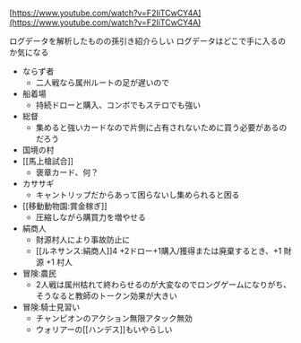 
[https://www.youtube.com/watch?v=F2IiTCwCY4A](https://www.youtube.com/watch?v=F2IiTCwCY4A)

ログデータを解析したものの孫引き紹介らしい
ログデータはどこで手に入るのか気になる
- ならず者
    - 二人戦なら属州ルートの足が遅いので
- 船着場
    - 持続ドローと購入、コンボでもステロでも強い
- 総督
    - 集めると強いカードなので片側に占有されないために買う必要があるのだろう
- 国境の村
- [[馬上槍試合]]
    - 褒章カード、何？
- カササギ
    - キャントリップだからあって困らないし集められると困る
- [[移動動物園:賞金稼ぎ]]
    - 圧縮しながら購買力を増やせる
- 絹商人
    - 財源村人により事故防止に
    - [[ルネサンス:絹商人]]4 +2ドロー+1購入/獲得または廃棄するとき、+1 財源 +1 村人
- 冒険:農民
    - 2人戦は属州枯れて終わらせるのが大変なのでロングゲームになりがち、そうなると教師のトークン効果が大きい
- 冒険:騎士見習い
    - チャンピオンのアクション無限アタック無効
    - ウォリアーの[[ハンデス]]もいやらしい
